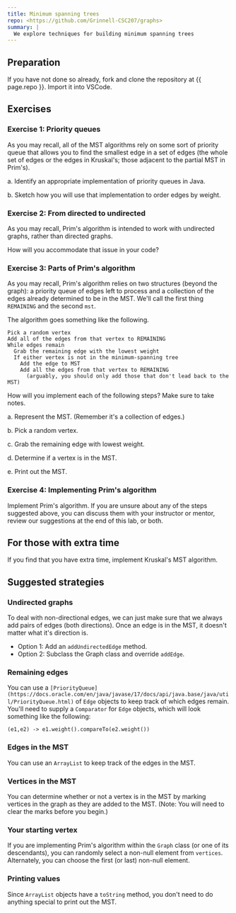 ```yaml
---
title: Minimum spanning trees
repo: <https://github.com/Grinnell-CSC207/graphs>
summary: |
  We explore techniques for building minimum spanning trees
---
```

Preparation
-----------

If you have not done so already, fork and clone the repository at {{ page.repo }}.  Import it into VSCode.

Exercises
---------

### Exercise 1: Priority queues

As you may recall, all of the MST algorithms rely on some sort of priority queue that allows you to find the smallest edge in a set of edges (the whole set of edges or the edges in Kruskal's; those adjacent to the partial MST in Prim's).

a. Identify an appropriate implementation of priority queues in Java.

b. Sketch how you will use that implementation to order edges by weight.

### Exercise 2: From directed to undirected

As you may recall, Prim's algorithm is intended to work with undirected graphs, rather than directed graphs.  

How will you accommodate that issue in your code?

### Exercise 3: Parts of Prim's algorithm

As you may recall, Prim's algorithm relies on two structures (beyond the graph): a priority queue of edges left to process and a collection of the edges already determined to be in the MST.  We'll call the first thing `REMAINING` and the second `mst`.

The algorithm goes something like the following.

```text
Pick a random vertex
Add all of the edges from that vertex to REMAINING
While edges remain
  Grab the remaining edge with the lowest weight
  If either vertex is not in the minimum-spanning tree
    Add the edge to MST
    Add all the edges from that vertex to REMAINING
      (arguably, you should only add those that don't lead back to the MST)
```

How will you implement each of the following steps? Make sure to take notes.

a. Represent the MST.  (Remember it's a collection of edges.)

b. Pick a random vertex.

c. Grab the remaining edge with lowest weight.

d. Determine if a vertex is in the MST.

e. Print out the MST.

### Exercise 4: Implementing Prim's algorithm

Implement Prim's algorithm.  If you are unsure about any of the steps suggested above, you can discuss them with your instructor or mentor, review our suggestions at the end of this lab, or both.

For those with extra time
-------------------------

If you find that you have extra time, implement Kruskal's MST algorithm.

Suggested strategies
--------------------

### Undirected graphs

To deal with non-directional edges, we can just make sure that we always add pairs of edges (both directions).  Once an edge is in the MST, it doesn't matter what it's direction is.

* Option 1: Add an `addUndirectedEdge` method.
* Option 2: Subclass the Graph class and override `addEdge`.

### Remaining edges

You can use a `[PriorityQueue](https://docs.oracle.com/en/java/javase/17/docs/api/java.base/java/util/PriorityQueue.html)` of `Edge` objects to keep track of which edges remain.  You'll need to supply a `Comparator` for `Edge` objects, which will look something like the following:

    (e1,e2) -> e1.weight().compareTo(e2.weight())

### Edges in the MST

You can use an `ArrayList` to keep track of the edges in the MST.

### Vertices in the MST

You can determine whether or not a vertex is in the MST by marking vertices in the graph as they are added to the MST.  (Note: You will need to clear the marks before you begin.)

### Your starting vertex

If you are implementing Prim's algorithm within the `Graph` class (or one of its descendants), you can randomly select a non-null element from `vertices`.  Alternately, you can choose the first (or last) non-null element.

### Printing values

Since `ArrayList` objects have a `toString` method, you don't need to do anything special to print out the MST.

